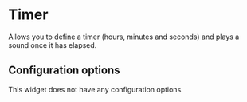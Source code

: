# Timer

Allows you to define a timer (hours, minutes and seconds) and plays a sound once it has elapsed.

## Configuration options

This widget does not have any configuration options.